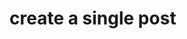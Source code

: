 #  create a single post

<api-endpoint openapi-path="../../../../RESTService/documentation/OpenAPI/OpenAPI.yaml" method="POST" endpoint="/post"/>
